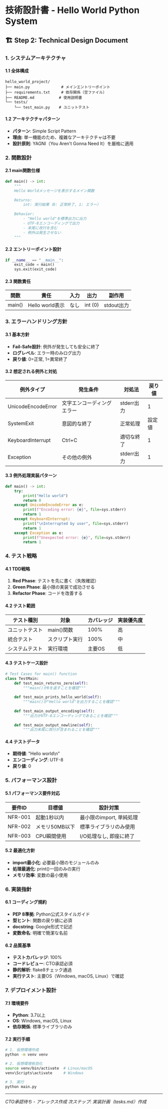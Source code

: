 # 技術設計書 - Hello World Python System

## 🏗️ Step 2: Technical Design Document

### 1. システムアーキテクチャ

#### 1.1 全体構成
```
hello_world_project/
├── main.py              # メインエントリーポイント
├── requirements.txt     # 依存関係（空ファイル）
├── README.md           # 使用説明書
└── tests/
    └── test_main.py    # ユニットテスト
```

#### 1.2 アーキテクチャパターン
- **パターン**: Simple Script Pattern
- **理由**: 単一機能のため、複雑なアーキテクチャは不要
- **設計原則**: YAGNI（You Aren't Gonna Need It）を厳格に適用

### 2. 関数設計

#### 2.1 main関数仕様
```python
def main() -> int:
    """
    Hello Worldメッセージを表示するメイン関数
    
    Returns:
        int: 実行結果（0: 正常終了, 1: エラー）
    
    Behavior:
        - "Hello world"を標準出力に出力
        - UTF-8エンコーディングで出力
        - 末尾に改行を含む
        - 例外は発生させない
    """
```

#### 2.2 エントリーポイント設計
```python
if __name__ == "__main__":
    exit_code = main()
    sys.exit(exit_code)
```

#### 2.3 関数責任
| 関数 | 責任 | 入力 | 出力 | 副作用 |
|------|------|------|------|--------|
| main() | Hello world表示 | なし | int (0) | stdout出力 |

### 3. エラーハンドリング方針

#### 3.1 基本方針
- **Fail-Safe設計**: 例外が発生しても安全に終了
- **ログレベル**: エラー時のみログ出力
- **戻り値**: 0=正常, 1=異常終了

#### 3.2 想定される例外と対処
| 例外タイプ | 発生条件 | 対処法 | 戻り値 |
|------------|----------|--------|--------|
| UnicodeEncodeError | 文字エンコーディングエラー | stderr出力 | 1 |
| SystemExit | 意図的な終了 | 正常処理 | 設定値 |
| KeyboardInterrupt | Ctrl+C | 適切な終了 | 1 |
| Exception | その他の例外 | stderr出力 | 1 |

#### 3.3 例外処理実装パターン
```python
def main() -> int:
    try:
        print("Hello world")
        return 0
    except UnicodeEncodeError as e:
        print(f"Encoding error: {e}", file=sys.stderr)
        return 1
    except KeyboardInterrupt:
        print("\nInterrupted by user", file=sys.stderr)
        return 1
    except Exception as e:
        print(f"Unexpected error: {e}", file=sys.stderr)
        return 1
```

### 4. テスト戦略

#### 4.1 TDD戦略
1. **Red Phase**: テストを先に書く（失敗確認）
2. **Green Phase**: 最小限の実装で成功させる
3. **Refactor Phase**: コードを改善する

#### 4.2 テスト範囲
| テスト種別 | 対象 | カバレッジ | 実装優先度 |
|------------|------|------------|------------|
| ユニットテスト | main()関数 | 100% | 高 |
| 統合テスト | スクリプト実行 | 100% | 中 |
| システムテスト | 実行環境 | 主要OS | 低 |

#### 4.3 テストケース設計
```python
# Test Cases for main() function
class TestMain:
    def test_main_returns_zero(self):
        """main()が0を返すことを確認"""
        
    def test_main_prints_hello_world(self):
        """main()が"Hello world"を出力することを確認"""
        
    def test_main_output_encoding(self):
        """出力がUTF-8エンコーディングであることを確認"""
        
    def test_main_output_newline(self):
        """出力末尾に改行が含まれることを確認"""
```

#### 4.4 テストデータ
- **期待値**: "Hello world\n"
- **エンコーディング**: UTF-8
- **戻り値**: 0

### 5. パフォーマンス設計

#### 5.1 パフォーマンス要件対応
| 要件ID | 目標値 | 設計対策 |
|--------|--------|----------|
| NFR-001 | 起動1秒以内 | 最小限のimport, 単純処理 |
| NFR-002 | メモリ50MB以下 | 標準ライブラリのみ使用 |
| NFR-003 | CPU瞬間使用 | I/O処理なし, 即座に終了 |

#### 5.2 最適化方針
- **import最小化**: 必要最小限のモジュールのみ
- **処理最適化**: print()一回のみの実行
- **メモリ効率**: 変数の最小使用

### 6. 実装指針

#### 6.1 コーディング規約
- **PEP 8準拠**: Python公式スタイルガイド
- **型ヒント**: 関数の戻り値に必須
- **docstring**: Google形式で記述
- **変数命名**: 明確で簡潔な名前

#### 6.2 品質基準
- **テストカバレッジ**: 100%
- **コードレビュー**: CTO承認必須
- **静的解析**: flake8チェック通過
- **実行テスト**: 主要OS（Windows, macOS, Linux）で確認

### 7. デプロイメント設計

#### 7.1 環境要件
- **Python**: 3.7以上
- **OS**: Windows, macOS, Linux
- **依存関係**: 標準ライブラリのみ

#### 7.2 実行手順
```bash
# 1. 仮想環境作成
python -m venv venv

# 2. 仮想環境有効化
source venv/bin/activate  # Linux/macOS
venv\Scripts\activate     # Windows

# 3. 実行
python main.py
```

---
*CTO承認待ち - アレックス作成*
*次ステップ: 実装計画（tasks.md）作成*